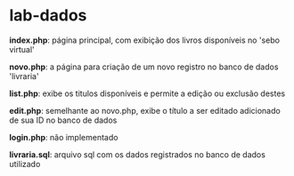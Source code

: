 # lab-dados

**index.php**:
página principal, com exibição dos livros disponíveis no 'sebo virtual'

**novo.php**:
a página para criação de um novo registro no banco de dados 'livraria'

**list.php**:
exibe os titulos disponíveis e permite a edição ou exclusão destes

**edit.php**:
semelhante ao novo.php, exibe o título a ser editado adicionado de sua ID no banco de dados

**login.php**:
não implementado

**livraria.sql**:
arquivo sql com os dados registrados no banco de dados utilizado

